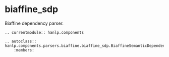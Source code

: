 # biaffine_sdp

Biaffine dependency parser.

```{eval-rst}
.. currentmodule:: hanlp.components

.. autoclass:: hanlp.components.parsers.biaffine.biaffine_sdp.BiaffineSemanticDependencyParser
	:members:

```
